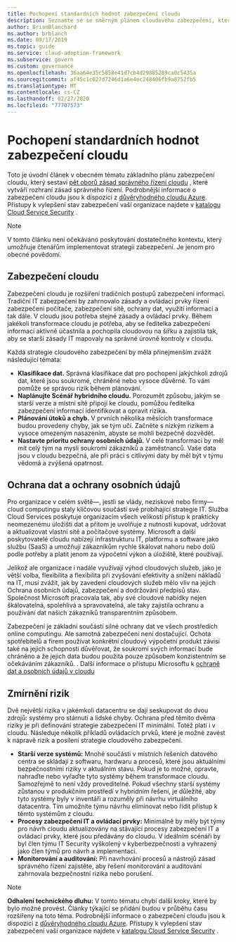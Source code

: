 ```yaml
---
title: Pochopení standardních hodnot zabezpečení cloudu
description: Seznamte se se směrným plánem cloudového zabezpečení, který je založený na pěti oborech zásad správného řízení cloudu pro vytvoření architektury zásad správného řízení.
author: BrianBlanchard
ms.author: brblanch
ms.date: 09/17/2019
ms.topic: guide
ms.service: cloud-adoption-framework
ms.subservice: govern
ms.custom: governance
ms.openlocfilehash: 36aa64e35c5858e41d7cb4d29885289ca0c5435a
ms.sourcegitcommit: af45c1c027d7246d1a6e4ec248406fb9a8752fb5
ms.translationtype: MT
ms.contentlocale: cs-CZ
ms.lasthandoff: 02/27/2020
ms.locfileid: "77707573"
---
```

# <a name="understand-the-cloud-security-baseline"></a>Pochopení standardních hodnot zabezpečení cloudu

Toto je úvodní článek v obecném tématu základního plánu zabezpečení cloudu, který sestaví [pět oborů zásad správného řízení cloudu](../governance-disciplines.md) , které vytváří rozhraní zásad správného řízení. Podrobnější informace o zabezpečení cloudu jsou k dispozici z [důvěryhodného cloudu Azure](https://azure.microsoft.com/overview/trusted-cloud). Přístupy k vylepšení stav zabezpečení vaší organizace najdete v [katalogu Cloud Service Security](https://www.microsoft.com/security/information-protection) .

> [!NOTE]
> V tomto článku není očekáváno poskytování dostatečného kontextu, který umožňuje čtenářům implementovat strategii zabezpečení. Je jenom pro obecné povědomí.

## <a name="cloud-security"></a>Zabezpečení cloudu

Zabezpečení cloudu je rozšíření tradičních postupů zabezpečení informací. Tradiční IT zabezpečení by zahrnovalo zásady a ovládací prvky řízení zabezpečení počítače, zabezpečení sítě, ochrany dat, využití informací a tak dále. V cloudu jsou potřeba stejné zásady a ovládací prvky. Během jakékoli transformace cloudu je potřeba, aby se ředitelka zabezpečení informací aktivně účastnila a pochopila cloudovou na šířku a zajistila tak, aby se starší zásady IT mapovaly na správné úrovně kontroly v cloudu.

Každá strategie cloudového zabezpečení by měla přinejmenším zvážit následující témata:

- **Klasifikace dat.** Správná klasifikace dat pro pochopení jakýchkoli zdrojů dat, které jsou soukromé, chráněné nebo vysoce důvěrné. To vám pomůže se správou rizik během plánování.
- **Naplánujte Scénář hybridního cloudu.** Porozumět způsobu, jakým se starší verze a místní sítě připojí ke cloudu, pomůžou ředitelka zabezpečení informací identifikovat a opravit rizika.
- **Plánování útoků a chyb.** V prvních několika měsících transformace budou provedeny chyby, jak se tým učí. Začněte s nízkým rizikem a vysoce omezeným nasazením, abyste se mohli bezpečně dozvědět.
- **Nastavte prioritu ochrany osobních údajů.** V celé transformaci by měl mít celý tým na mysli soukromí zákazníků a zaměstnanců. Vaše data jsou v cloudu bezpečná, ale při práci s citlivými daty by měl být v týmu vědomá a zvýšená opatrnost.

## <a name="protecting-data-and-privacy"></a>Ochrana dat a ochrany osobních údajů

Pro organizace v celém světě&mdash;, jestli se vlády, neziskové nebo firmy&mdash;cloud computingu staly klíčovou součástí své probíhající strategie IT. Služba Cloud Services poskytuje organizacím všech velikostí přístup k prakticky neomezenému úložišti dat a přitom je uvolňuje z nutnosti kupovat, udržovat a aktualizovat vlastní sítě a počítačové systémy. Microsoft a další poskytovatelé cloudu nabízejí infrastrukturu IT, platformu a software jako službu (SaaS) a umožňují zákazníkům rychle škálovat nahoru nebo dolů podle potřeby a platit jenom za výpočetní výkon a úložiště, které používají.

Jelikož ale organizace i nadále využívají výhod cloudových služeb, jako je větší volba, flexibilita a flexibilita při zvyšování efektivity a snížení nákladů na IT, musí zvážit, jak by zavedení cloudových služeb mělo vliv na jejich Ochrana osobních údajů, zabezpečení a dodržování předpisů stav. Společnost Microsoft pracovala tak, aby své cloudové nabídky nejen škálovatelná, spolehlivá a spravovatelná, ale taky zajistila ochranu a používání dat našich zákazníků transparentním způsobem.

Zabezpečení je základní součástí silné ochrany dat ve všech prostředích online computingu. Ale samotná zabezpečení není dostačující. Ochota spotřebitelů a firem používat konkrétní cloudový výpočetní produkt závisí také na jejich schopnosti důvěřovat, že soukromí svých informací bude chráněno a že jejich data budou použita pouze způsobem konzistentním se očekáváním zákazníků. . Další informace o přístupu Microsoftu k [ochraně dat a osobních údajů v cloudu](https://go.microsoft.com/fwlink/?LinkId=808242&clcid=0x409)

## <a name="risk-mitigation"></a>Zmírnění rizik

Dvě největší rizika v jakémkoli datacentru se dají seskupovat do dvou zdrojů: systémy pro stárnutí a lidské chyby. Ochrana před těmito dvěma riziky je při definování strategie zabezpečení IT minimální. Totéž platí i v cloudu. Následuje několik příkladů ovládacích prvků, které je možné zavést k nápravě rizik a posílení strategie cloudového zabezpečení.

- **Starší verze systémů:** Mnohé součásti v místních řešeních datového centra se skládají z softwaru, hardwaru a procesů, které jsou aktuálními bezpečnostními riziky v aktuálním stavu. Pokud je to možné, opravte, nahraďte nebo vyřaďte tyto systémy během transformace cloudu. Samozřejmě to není vždy proveditelné. Pokud všechny starší systémy zůstanou v produkčním prostředí v hybridním řešení, je důležité, aby tyto systémy byly v inventáři a rozuměly při návrhu virtuálního datacentra. Tím umožníte týmu návrhu eliminovat nebo řídit přístup k těmto systémům z cloudu.
- **Procesy zabezpečení IT a ovládací prvky:** Minimálně by měly být týmy pro návrh cloudu aktualizovány na stávající procesy zabezpečení IT a ovládací prvky, které jsou předávány do cloudu. V ideálním scénáři by byl člen týmu IT Security vyškolený v kyberbezpečnosti a vyhrazený jako člen týmů pro návrh a implementaci.
- **Monitorování a auditování:** Při navrhování procesů a nástrojů zásad správného řízení zajistěte, aby řešení monitorování a auditování zahrnovala bezpečnostní rizika nebo porušení.

> [!NOTE]
> **Odhalení technického dluhu:** V tomto tématu chybí další kroky, které by bylo možné provést. Články týkající se přidání budou v průběhu času rozšířeny na toto téma. Podrobnější informace o zabezpečení cloudu jsou k dispozici z [důvěryhodného cloudu Azure](https://azure.microsoft.com/overview/trusted-cloud). Přístupy k vylepšení stav zabezpečení vaší organizace najdete v [katalogu Cloud Service Security](https://www.microsoft.com/security/information-protection) .
